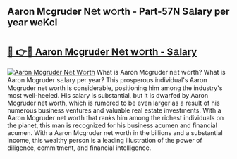 ## Aaron Mcgruder N𝚎t w𝚘rth - Part-57N S𝚊lary per year weKcI

# <h2><a href="http://gc4cyo.nevu.top/?p=Aaron+Mcgruder">🔗 👉🔴 Aaron Mcgruder N𝚎t w𝚘rth - S𝚊lary</a></h2>

[![Aaron Mcgruder N𝚎t W𝚘rth](https://i.imgur.com/Oavwk0R.jpeg)](http://gc4cyo.nevu.top/?p=Aaron+Mcgruder)
What is Aaron Mcgruder n𝚎t w𝚘rth? What is Aaron Mcgruder s𝚊lary per year?
This prosperous individual's Aaron Mcgruder net worth is considerable, positioning him among the industry's most well-heeled. His salary is substantial, but it is dwarfed by Aaron Mcgruder net worth, which is rumored to be even larger as a result of his numerous business ventures and valuable real estate investments. With a Aaron Mcgruder net worth that ranks him among the richest individuals on the planet, this man is recognized for his business acumen and financial acumen. With a Aaron Mcgruder net worth in the billions and a substantial income, this wealthy person is a leading illustration of the power of diligence, commitment, and financial intelligence.
